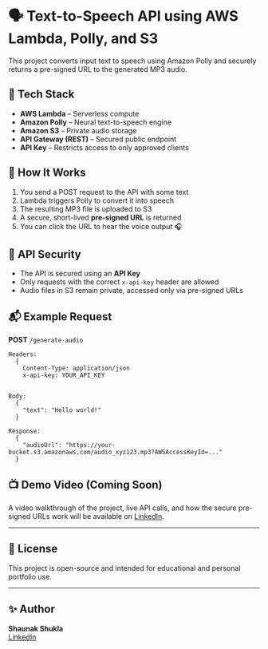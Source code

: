 # 🗣️ Text-to-Speech API using AWS Lambda, Polly, and S3

This project converts input text to speech using Amazon Polly and securely returns a pre-signed URL to the generated MP3 audio.

## 🚀 Tech Stack

- **AWS Lambda** – Serverless compute
- **Amazon Polly** – Neural text-to-speech engine
- **Amazon S3** – Private audio storage
- **API Gateway (REST)** – Secured public endpoint
- **API Key** – Restricts access to only approved clients

## 🧠 How It Works

1. You send a POST request to the API with some text
2. Lambda triggers Polly to convert it into speech
3. The resulting MP3 file is uploaded to S3
4. A secure, short-lived **pre-signed URL** is returned
5. You can click the URL to hear the voice output 🎧

## 🔐 API Security

- The API is secured using an **API Key**
- Only requests with the correct `x-api-key` header are allowed
- Audio files in S3 remain private, accessed only via pre-signed URLs

## 📬 Example Request

**POST** `/generate-audio`

```http
Headers:
  {
    Content-Type: application/json
    x-api-key: YOUR_API_KEY
  

Body:
  {
    "text": "Hello world!"
  }

Response:
  {
    "audioUrl": "https://your-bucket.s3.amazonaws.com/audio_xyz123.mp3?AWSAccessKeyId=..."
  }
```


## 📺 Demo Video (Coming Soon)

A video walkthrough of the project, live API calls, and how the secure pre-signed URLs work will be available on [LinkedIn](https://www.linkedin.com/in/shaunak-shukla/).

---

## 📜 License

This project is open-source and intended for educational and personal portfolio use.

---

## ✨ Author

**Shaunak Shukla**  
[LinkedIn](https://www.linkedin.com/in/your-profile)

